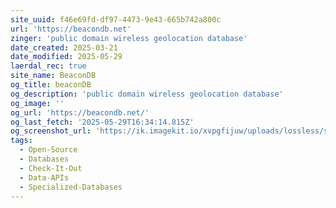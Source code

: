 ```yaml
---
site_uuid: f46e69fd-df97-4473-9e43-665b742a800c
url: 'https://beacondb.net'
zinger: 'public domain wireless geolocation database'
date_created: 2025-03-21
date_modified: 2025-05-29
laerdal_rec: true
site_name: BeaconDB
og_title: beaconDB
og_description: 'public domain wireless geolocation database'
og_image: ''
og_url: 'https://beacondb.net/'
og_last_fetch: '2025-05-29T16:34:14.815Z'
og_screenshot_url: 'https://ik.imagekit.io/xvpgfijuw/uploads/lossless/screenshots/20250529_BeaconDB_og_screenshot.jpeg'
tags:
  - Open-Source
  - Databases
  - Check-It-Out
  - Data-APIs
  - Specialized-Databases
---
```



